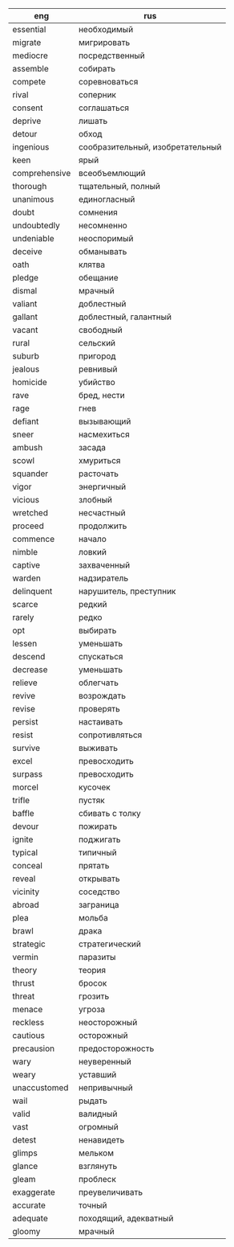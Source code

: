eng | rus
---|---------
essential | необходимый
migrate | мигрировать
mediocre | посредственный
assemble | собирать
compete | соревноваться
rival | соперник
consent | соглашаться
deprive | лишать
detour | обход
ingenious | сообразительный, изобретательный
keen | ярый
comprehensive | всеобъемлющий
thorough | тщательный, полный
unanimous | единогласный
doubt | сомнения
undoubtedly | несомненно
undeniable | неоспоримый
deceive | обманывать
oath | клятва
pledge | обещание
dismal | мрачный
valiant | доблестный
gallant | доблестный, галантный
vacant | свободный
rural | сельский
suburb | пригород
jealous | ревнивый
homicide | убийство
rave | бред, нести
rage | гнев
defiant | вызывающий
sneer | насмехиться
ambush | засада
scowl | хмуриться
squander | расточать
vigor | энергичный
vicious | злобный
wretched | несчастный
proceed | продолжить
commence | начало
nimble | ловкий
captive | захваченный
warden | надзиратель
delinquent | нарушитель, преступник
scarce | редкий
rarely | редко
opt | выбирать
lessen | уменьшать
descend | спускаться
decrease | уменьшать
relieve | облегчать
revive | возрождать
revise | проверять
persist | настаивать
resist | сопротивляться
survive | выживать
excel | превосходить
surpass | превосходить
morcel | кусочек
trifle | пустяк
baffle | сбивать с толку
devour | пожирать
ignite | поджигать
typical | типичный
conceal | прятать
reveal | открывать
vicinity | соседство
abroad | заграница
plea | мольба
brawl | драка
strategic | стратегический
vermin | паразиты
theory | теория
thrust | бросок
threat | грозить
menace | угроза
reckless | неосторожный
cautious | осторожный
precausion | предосторожность
wary | неуверенный
weary | уставший
unaccustomed | непривычный
wail | рыдать
valid | валидный
vast | огромный
detest | ненавидеть
glimps | мельком
glance | взглянуть
gleam | проблеск
exaggerate | преувеличивать
accurate | точный
adequate | походящий, адекватный
gloomy | мрачный


